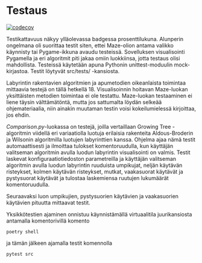 # Testaus

[![codecov](https://codecov.io/gh/2laJ2/MazeTime/branch/main/graph/badge.svg?token=obIX1oXHC8)](https://codecov.io/gh/2laJ2/MazeTime)

Testikattavuus näkyy ylläolevassa badgessa prosenttilukuna. Alunperin ongelmana oli suorittaa testit siten, ettei Maze-olion antama valikko käynnisty tai Pygame-ikkuna avaudu testeissä. Sovelluksen visualisointi Pygamella ja eri algoritmit piti jakaa omiin luokkiinsa, jotta testaus olisi mahdollista. Testeissä käytetään apuna Pythonin unittest-moduulin mock-kirjastoa. Testit löytyvät src/tests/ -kansiosta. 

Labyrintin rakentavien algoritmien ja apumetodien oikeanlaista toimintaa mittaavia testejä on tällä hetkellä 18. Visualisoinnin hoitavan Maze-luokan yksittäisten metodien toimintaa ei ole testattu. Maze-luokan testaaminen ei liene täysin välttämätöntä, mutta jos sattumalta löydän selkeää ohjemateriaalia, niin ainakin muutaman testin voisi kokeilumielessä kirjoittaa, jos ehdin.

_Comparison.py_-luokassa on testejä, joilla vertaillaan Growing Tree -algoritmin viidellä eri variaatiolla luotuja erilaisia rakenteita Aldous-Broderin ja Wilsonin algoritmilla luotujen labyrinttien kanssa. Ohjelma ajaa nämä testit automaattisesti ja ilmoittaa tulokset komentoruudulla, kun käyttäjän valitseman algoritmin avulla luodun labyrintin visualisointi on valmis. Testit laskevat konfiguraatiotiedoston parametreilla ja käyttäjän valitseman algoritmin avulla luodun labyrintin ruuduista umpikujat, neljän käytävän risteykset, kolmen käytävän risteykset, mutkat, vaakasuorat käytävät ja pystysuorat käytävät ja tulostaa laskemiensa ruutujen lukumäärät komentoruudulla.

Seuraavaksi luon umpikujien, pystysuorien käytävien ja vaakasuorien käytävien pituutta mittaavat testit.

Yksikkötestien ajaminen onnistuu käynnistämällä virtuaalitila juurikansiosta antamalla komentorivillä komento
```
poetry shell
```
ja tämän jälkeen ajamalla testit komennolla

```
pytest src
```
